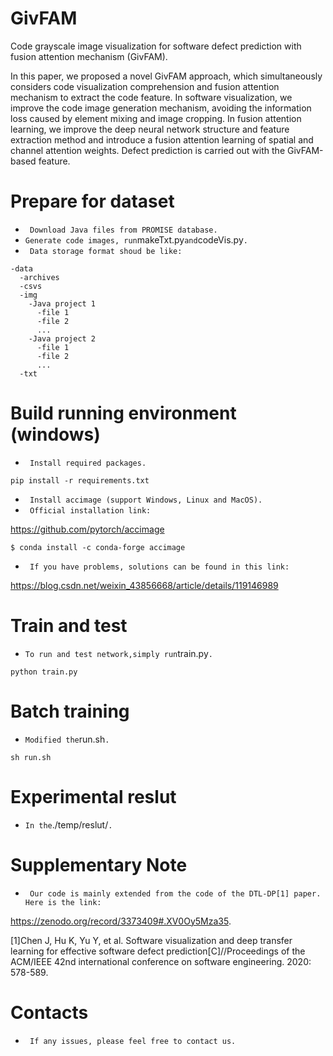 # GivFAM
Code grayscale image visualization for software defect prediction with fusion attention mechanism (GivFAM).

In this paper, we proposed a novel GivFAM approach, which
simultaneously considers code visualization comprehension
and fusion attention mechanism to extract the code feature. In
software visualization, we improve the code image generation
mechanism, avoiding the information loss caused by element
mixing and image cropping. In fusion attention learning,
we improve the deep neural network structure and feature
extraction method and introduce a fusion attention learning
of spatial and channel attention weights. Defect prediction
is carried out with the GivFAM-based feature.

Prepare for dataset
=================
- ` Download Java files from PROMISE database.`
- ` Generate code images, run `makeTxt.py` and `codeVis.py`.`
- ` Data storage format shoud be like:`

```
-data
  -archives
  -csvs
  -img
    -Java project 1
      -file 1
      -file 2
      ...
    -Java project 2
      -file 1
      -file 2
      ...
  -txt
```

Build running environment (windows)
=================
- ` Install required packages.`

```
pip install -r requirements.txt
```

- ` Install accimage (support Windows, Linux and MacOS).`
- ` Official installation link:`

https://github.com/pytorch/accimage

```
$ conda install -c conda-forge accimage
```

- ` If you have problems, solutions can be found in this link:`

https://blog.csdn.net/weixin_43856668/article/details/119146989

Train and test
=================
- ` To run and test network,simply run `train.py`.`
```
python train.py
```

Batch training
===============

- ` Modified the `run.sh`.`

```
sh run.sh
```

Experimental reslut
===============
- ` In the `./temp/reslut/`.`

Supplementary Note
===============

- ` Our code is mainly extended from the code of the DTL-DP[1] paper. Here is the link:`

https://zenodo.org/record/3373409#.XV0Oy5Mza35.


[1]Chen J, Hu K, Yu Y, et al. Software visualization and deep transfer learning for effective software defect prediction[C]//Proceedings of the ACM/IEEE 42nd international conference on software engineering. 2020: 578-589.

Contacts
===============
- ` If any issues, please feel free to contact us.`
